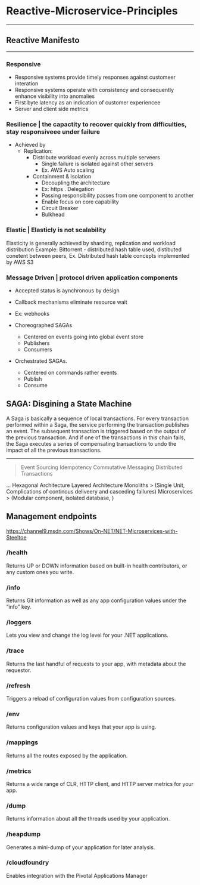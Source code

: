 # Reactive-Microservice-Principles
--------------------------------

## Reactive Manifesto
------------------
### Responsive 
- Responsive systems provide timely responses against customeer interation
- Responsive systems operate with consistency and consequently enhance visibility into anomalies
- First byte latency as an indication of customer experiencee
- Server and client side metrics
	
### Resilience | the capactity to recover quickly from difficulties, stay responsiveee under failure
- Achieved by 
	- Replication: 
		- Distribute workload evenly across multiple serveers
			- Single failure is isolated against other servers
			- Ex. AWS Auto scaling 
		- Containment & Isolation
			- Decoupling the architecture
			- Ex: https
		. Delegation
			- Passing responsibility passes from one component to another
			- Enable focus on core capability
			- Circuit Breaker
			- Bulkhead	

### Elastic | Elasticly is not scalability

Elasticity is generally achieved by sharding, replication and workload distribution
Example: Bittorrent - distributed hash table used, distibuted conetent between peers, Ex. Distributed hash table concepts implemented by AWS S3



### Message Driven |  protocol driven application components
- Accepted status is aynchronous by design
- Callback mechanisms eliminate resource wait
- Ex: webhooks


- Choreographed SAGAs
	- Centered on events going into global event store
	- Publishers
	- Consumers

- Orchestrated SAGAs.
	- Centered on commands rather events
	- Publish
	- Consume


SAGA: Disgining a State Machine
--------------------------
A Saga is basically a sequence of local transactions. For every transaction performed within a Saga, the service performing the transaction publishes an event. The subsequent transaction is triggered based on the output of the previous transaction. And if one of the transactions in this chain fails, the Saga executes a series of compensating transactions to undo the impact of all the previous transactions.


----------------------------------

> Event Sourcing
> Idempotency
> Commutative Messaging
> Distributed Transactions


...
Hexagonal Architecture 
Layered Architecture
Monoliths > (Single Unit, Complications of continous deliveery and casceding failures)
Microservices > (Modular component, isolated database, )



## Management endpoints
https://channel9.msdn.com/Shows/On-NET/NET-Microservices-with-Steeltoe

### /health
Returns UP or DOWN information based on built-in health contributors, or any custom ones you write.

### /info
Returns Git information as well as any app configuration values under the “info” key.

### /loggers
Lets you view and change the log level for your .NET applications.

### /trace
Returns the last handful of requests to your app, with metadata about the requestor.

### /refresh
Triggers a reload of configuration values from configuration sources.

### /env
Returns configuration values and keys that your app is using.

### /mappings
Returns all the routes exposed by the application.

### /metrics
Returns a wide range of CLR, HTTP client, and HTTP server metrics for your app.

### /dump
Returns information about all the threads used by your application.

### /heapdump
Generates a mini-dump of your application for later analysis.

### /cloudfoundry
Enables integration with the Pivotal Applications Manager 

